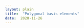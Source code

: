 ```yaml
---
layout: plain
title:  "Polygonal basis elements"
date:  2020-11-26
---
```


<div id="sketch-holder"></div>

<html>
<head>

<script src="https://cdn.jsdelivr.net/npm/p5@1.1.9/lib/p5.js"></script>
<script>

let rad = 180;
let input1, button1, input2, button2, greeting1, greeting2;

function setup() {
  createCanvas(400, 400);
  
  input1 = createInput();
  input1.position(30, 45);
  input1.size(50);
  
  input2 = createInput();
  input2.position(30, 65);
  input2.size(50);
  
  greeting1 = createElement('h3', 'd=');
  greeting1.position(8, 26);
  
  greeting2 = createElement('h3', 's=');
  greeting2.position(10, 46);
}

function draw() {
  background(255);
  
  strokeWeight(1);
  stroke(100);
  circle(height/2, width/2, 2*rad);
  
  strokeWeight(2);
  stroke(0);
  polygon(height/2, width/2, rad, input1.value(), input2.value());
}

function polygon(x, y, radius, d, s) {
  let angle = s * TWO_PI / d;
  beginShape();
  for (let a = 0; a < d; a++) {
    let sx = x + cos(a*angle) * radius;
    let sy = y + sin(a*angle) * radius;
    vertex(sx, sy);
  }
  endShape(CLOSE);
}

</script>
</head>
</html>
